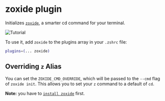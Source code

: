 # zoxide plugin

Initializes [`zoxide`](HTTPS://github.com/ajeetdsouza/zoxide), a smarter cd
command for your terminal.

![`Tutorial`](HTTPS://raw.githubusercontent.com/ajeetdsouza/zoxide/97dc08347d9dbf5b5a4516b79e0ac27366b962ce/contrib/tutorial.webp)

To use it, add `zoxide` to the plugins array in your `.zshrc` file:

```zsh
plugins=(... zoxide)
```

## Overriding `z` Alias

You can set the `ZOXIDE_CMD_OVERRIDE`, which will be passed to the `--cmd` flag
of `zoxide init`. This allows you to set your `z` command to a default of `cd`.

**Note:** you have to
[`install zoxide`](HTTPS://github.com/ajeetdsouza/zoxide#step-1-install-zoxide)
first.
